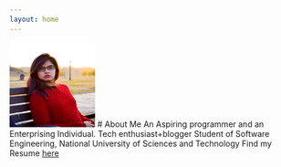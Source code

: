```yaml
---
layout: home
---
```


<img  src="images/rsz_1we.PNG" />
# About Me
An Aspiring programmer and an Enterprising Individual. Tech enthusiast+blogger Student of Software Engineering, National University of Sciences and Technology
Find my Resume <a href="http://bit.ly/2uWmLtD">here</a>


